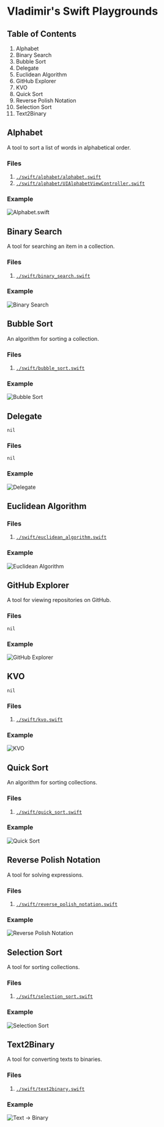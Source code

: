 # Vladimir's Swift Playgrounds
## Table of Contents
1. Alphabet
2. Binary Search
3. Bubble Sort
4. Delegate
5. Euclidean Algorithm
6. GitHub Explorer
7. KVO
8. Quick Sort
9. Reverse Polish Notation
10. Selection Sort
11. Text2Binary

## Alphabet
A tool to sort a list of words in alphabetical order.

### Files
1. [`./swift/alphabet/alphabet.swift`](./swift/alphabet/alphabet.swift)
2. [`./swift/alphabet/UIAlphabetViewController.swift`](./swift/alphabet/UIAlphabetViewController.swift)

### Example
![Alphabet.swift](./videos/alphabet.gif)

## Binary Search
A tool for searching an item in a collection.

### Files
1. [`./swift/binary_search.swift`](./swift/binary_search.swift)

### Example
![Binary Search](./photos/binary_search.png)

## Bubble Sort
An algorithm for sorting a collection.

### Files
1. [`./swift/bubble_sort.swift`](./swift/bubble_sort.swift)

### Example
![Bubble Sort](./photos/bubble_sort.png)

## Delegate
`nil`

### Files
`nil`

### Example
![Delegate](./videos/delegate.gif)

## Euclidean Algorithm
### Files
1. [`./swift/euclidean_algorithm.swift`](./swift/euclidean_algorithm.swift)

### Example
![Euclidean Algorithm](./photos/euclidean_algorithm.png)

## GitHub Explorer
A tool for viewing repositories on GitHub.

### Files
`nil`

### Example
![GitHub Explorer](./videos/github_explorer.gif)

## KVO
`nil`

### Files
1. [`./swift/kvo.swift`](./swift/kvo.swift)

### Example
![KVO](./photos/kvo.png)

## Quick Sort
An algorithm for sorting collections.

### Files
1. [`./swift/quick_sort.swift`](./swift/quick_sort.swift)

### Example
![Quick Sort](./photos/quick_sort.png)

## Reverse Polish Notation
A tool for solving expressions.

### Files
1. [`./swift/reverse_polish_notation.swift`](./swift/reverse_polish_notation.swift)

### Example
![Reverse Polish Notation](./photos/reverse_polish_notation.png)

## Selection Sort
A tool for sorting collections.

### Files
1. [`./swift/selection_sort.swift`](./swift/selection_sort.swift)

### Example
![Selection Sort](./photos/selection_sort.png)

## Text2Binary
A tool for converting texts to binaries.

### Files
1. [`./swift/text2binary.swift`](./swift/text2binary.swift)

### Example
![Text -> Binary](./photos/text2binary.png)

